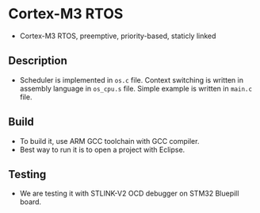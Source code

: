 # Cortex-M3 RTOS
 - Cortex-M3 RTOS, preemptive, priority-based, staticly linked

## Description
 - Scheduler is implemented in `os.c` file. Context switching is written in assembly language in `os_cpu.s` file. Simple example is written in `main.c` file.  
 
## Build
- To build it, use ARM GCC toolchain with GCC compiler.
- Best way to run it is to open a project with Eclipse.

## Testing
- We are testing it with STLINK-V2 OCD debugger on STM32 Bluepill board. 
